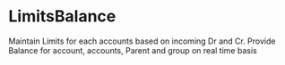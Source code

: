 # LimitsBalance
Maintain Limits for each accounts based on incoming Dr and Cr. Provide Balance for account, accounts, Parent and group on real time basis
